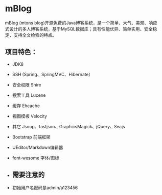 # mBlog

mBlog (mtons blog)开源免费的Java博客系统，是一个简单、大气、美观、响应式设计的多人博客系统，基于MySQL数据库；具有性能优异、简单实用、安全稳定、支持全文检索的特点。

## 项目特色：

- JDK8
- SSH (Spring、SpringMVC、Hibernate）
- 安全权限 Shiro
- 搜索工具 Lucene
- 缓存 Ehcache
- 视图模板 Velocity
- 其它 Jsoup、fastjson、GraphicsMagick、jQuery、Seajs
- Bootstrap 前端框架
- UEditor/Markdown编辑器
- font-wesome 字体/图标

- ## 需要注意的
- 初始用户名密码是admin/a123456
